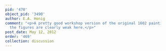 ```yaml
---
pid: '470'
object_pid: '3490'
author: E.A. Honig
comment: "<p>A pretty good workshop version of the original 1602 painting in Munich;
  the figures are clearly weak here.</p>"
post_date: May 12, 2012
order: '469'
collection: discussion
---
```

